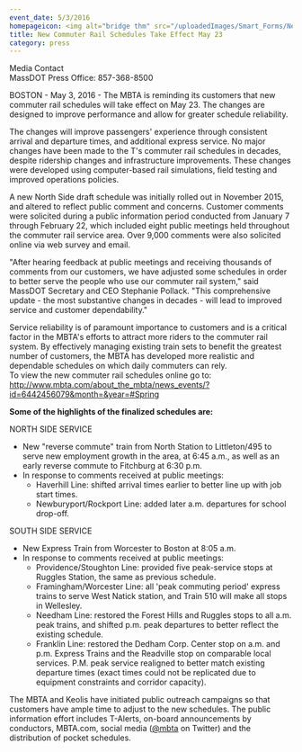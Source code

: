 ```yaml
---
event_date: 5/3/2016
homepageicon: <img alt="bridge thm" src="/uploadedImages/Smart_Forms/News,_Events_and_Press_Releases/bridge_thm.gif?n=4307" />
title: New Commuter Rail Schedules Take Effect May 23
category: press
---
```

<p>Media Contact<br />MassDOT Press Office: 857-368-8500</p>
<p>BOSTON - May 3, 2016 - The MBTA is reminding its customers that new commuter rail schedules will take effect on May 23. The changes are designed to improve performance and allow for greater schedule reliability.</p>
<p>The changes will improve passengers' experience through consistent arrival and departure times, and additional express service. No major changes have been made to the T's commuter rail schedules in decades, despite ridership changes and infrastructure improvements. These changes were developed using computer-based rail simulations, field testing and improved operations policies.</p>
<p>A new North Side draft schedule was initially rolled out in November 2015, and altered to reflect public comment and concerns. Customer comments were solicited during a public information period conducted from January 7 through February 22, which included eight public meetings held throughout the commuter rail service area. Over 9,000 comments were also solicited online via web survey and email.</p>
<p>"After hearing feedback at public meetings and receiving thousands of comments from our customers, we have adjusted some schedules in order to better serve the people who use our commuter rail system," said MassDOT Secretary and CEO Stephanie Pollack. "This comprehensive update - the most substantive changes in decades - will lead to improved service and customer dependability."</p>
<p>Service reliability is of paramount importance to customers and is a critical factor in the MBTA's efforts to attract more riders to the commuter rail system. By effectively managing existing train sets to benefit the greatest number of customers, the MBTA has developed more realistic and dependable schedules on which daily commuters can rely.<br />To view the new commuter rail schedules online go to: <a href="http://www.mbta.com/about_the_mbta/news_events/?id=6442456079&amp;month=&amp;year=#Spring" title="http://www.mbta.com/about_the_mbta/news_events/?id=6442456079&amp;amp;month=&amp;amp;year=#Spring">http://www.mbta.com/about_the_mbta/news_events/?id=6442456079&amp;month=&amp;year=#Spring</a></p>
<p><strong>Some of the highlights of the finalized schedules are:</strong></p>
<p>NORTH SIDE SERVICE</p>
<ul>
<li>New "reverse commute" train from North Station to Littleton/495 to serve new employment growth in the area, at 6:45 a.m., as well as an early reverse commute to Fitchburg at 6:30 p.m.</li>
<li>In response to comments received at public meetings:<ul>
<li>Haverhill Line: shifted arrival times earlier to better line up with job start times.</li>
<li>Newburyport/Rockport Line: added later a.m. departures for school drop-off.</li>
</ul>
</li>
</ul>
<p>SOUTH SIDE SERVICE</p>
<ul>
<li>New Express Train from Worcester to Boston at 8:05 a.m.</li>
<li>In response to comments received at public meetings:<ul>
<li>Providence/Stoughton Line: provided five peak-service stops at Ruggles Station, the same as previous schedule.</li>
<li>Framingham/Worcester Line: all 'peak commuting period' express trains to serve West Natick station, and Train 510 will make all stops in Wellesley.</li>
<li>Needham Line: restored the Forest Hills and Ruggles stops to all a.m. peak trains, and shifted p.m. peak departures to better reflect the existing schedule.</li>
<li>Franklin Line: restored the Dedham Corp. Center stop on a.m. and p.m. Express Trains and the Readville stop on comparable local services. P.M. peak service realigned to better match existing departure times (exact times could not be replicated due to equipment constraints and corridor capacity).&#160;</li>
</ul>
</li>
</ul>
<p>The MBTA and Keolis have initiated public outreach campaigns so that customers have ample time to adjust to the new schedules. The public information effort includes T-Alerts, on-board announcements by conductors, MBTA.com, social media (<a href="https://twitter.com/MBTA" target="_blank" title="@mbta">@mbta</a> on Twitter) and the distribution of pocket schedules.</p>

